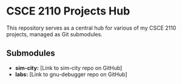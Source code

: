 # CSCE 2110 Projects Hub
This repository serves as a central hub for various of my CSCE 2110 projects, managed as Git submodules.

## Submodules
- **sim-city:** [Link to sim-city repo on GitHub]
- **labs:** [Link to gnu-debugger repo on GitHub]
